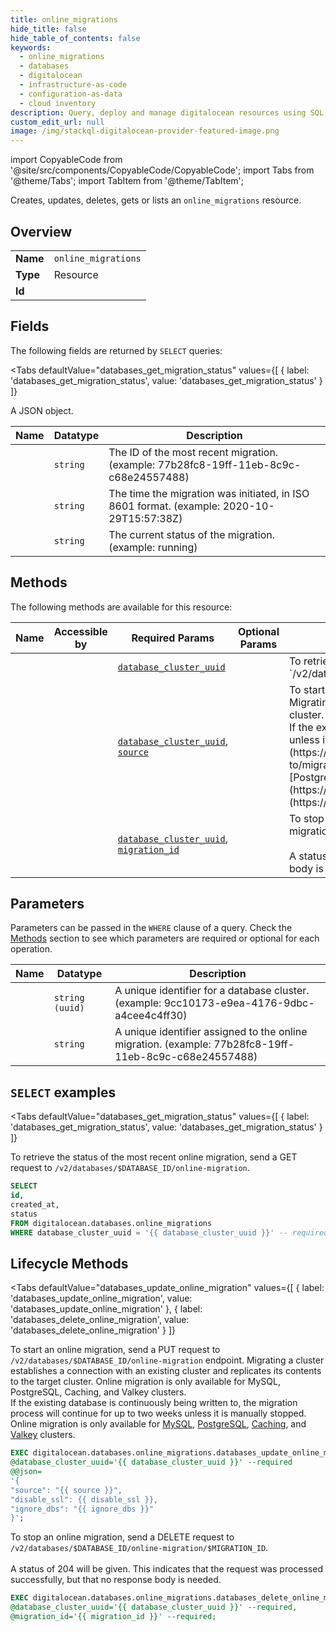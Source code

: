 ```yaml
--- 
title: online_migrations
hide_title: false
hide_table_of_contents: false
keywords:
  - online_migrations
  - databases
  - digitalocean
  - infrastructure-as-code
  - configuration-as-data
  - cloud inventory
description: Query, deploy and manage digitalocean resources using SQL
custom_edit_url: null
image: /img/stackql-digitalocean-provider-featured-image.png
---
```


import CopyableCode from '@site/src/components/CopyableCode/CopyableCode';
import Tabs from '@theme/Tabs';
import TabItem from '@theme/TabItem';

Creates, updates, deletes, gets or lists an <code>online_migrations</code> resource.

## Overview
<table><tbody>
<tr><td><b>Name</b></td><td><code>online_migrations</code></td></tr>
<tr><td><b>Type</b></td><td>Resource</td></tr>
<tr><td><b>Id</b></td><td><CopyableCode code="digitalocean.databases.online_migrations" /></td></tr>
</tbody></table>

## Fields

The following fields are returned by `SELECT` queries:

<Tabs
    defaultValue="databases_get_migration_status"
    values={[
        { label: 'databases_get_migration_status', value: 'databases_get_migration_status' }
    ]}
>
<TabItem value="databases_get_migration_status">

A JSON object.

<table>
<thead>
    <tr>
    <th>Name</th>
    <th>Datatype</th>
    <th>Description</th>
    </tr>
</thead>
<tbody>
<tr>
    <td><CopyableCode code="id" /></td>
    <td><code>string</code></td>
    <td>The ID of the most recent migration. (example: 77b28fc8-19ff-11eb-8c9c-c68e24557488)</td>
</tr>
<tr>
    <td><CopyableCode code="created_at" /></td>
    <td><code>string</code></td>
    <td>The time the migration was initiated, in ISO 8601 format. (example: 2020-10-29T15:57:38Z)</td>
</tr>
<tr>
    <td><CopyableCode code="status" /></td>
    <td><code>string</code></td>
    <td>The current status of the migration. (example: running)</td>
</tr>
</tbody>
</table>
</TabItem>
</Tabs>

## Methods

The following methods are available for this resource:

<table>
<thead>
    <tr>
    <th>Name</th>
    <th>Accessible by</th>
    <th>Required Params</th>
    <th>Optional Params</th>
    <th>Description</th>
    </tr>
</thead>
<tbody>
<tr>
    <td><a href="#databases_get_migration_status"><CopyableCode code="databases_get_migration_status" /></a></td>
    <td><CopyableCode code="select" /></td>
    <td><a href="#parameter-database_cluster_uuid"><code>database_cluster_uuid</code></a></td>
    <td></td>
    <td>To retrieve the status of the most recent online migration, send a GET request to `/v2/databases/$DATABASE_ID/online-migration`. </td>
</tr>
<tr>
    <td><a href="#databases_update_online_migration"><CopyableCode code="databases_update_online_migration" /></a></td>
    <td><CopyableCode code="exec" /></td>
    <td><a href="#parameter-database_cluster_uuid"><code>database_cluster_uuid</code></a>, <a href="#parameter-source"><code>source</code></a></td>
    <td></td>
    <td>To start an online migration, send a PUT request to `/v2/databases/$DATABASE_ID/online-migration` endpoint. Migrating a cluster establishes a connection with an existing cluster and replicates its contents to the target cluster. Online migration is only available for MySQL, PostgreSQL, Caching, and Valkey clusters.<br />If the existing database is continuously being written to,  the migration process will continue for up to two weeks unless it is manually stopped. Online migration is only available for [MySQL](https://docs.digitalocean.com/products/databases/mysql/how-to/migrate/#:~:text=To%20migrate%20a%20MySQL%20database,then%20select%20Set%20Up%20Migration),  [PostgreSQL](https://docs.digitalocean.com/products/databases/postgresql/how-to/migrate/),  [Caching](https://docs.digitalocean.com/products/databases/redis/how-to/migrate/), and [Valkey](https://docs.digitalocean.com/products/databases/valkey/how-to/migrate/) clusters. </td>
</tr>
<tr>
    <td><a href="#databases_delete_online_migration"><CopyableCode code="databases_delete_online_migration" /></a></td>
    <td><CopyableCode code="exec" /></td>
    <td><a href="#parameter-database_cluster_uuid"><code>database_cluster_uuid</code></a>, <a href="#parameter-migration_id"><code>migration_id</code></a></td>
    <td></td>
    <td>To stop an online migration, send a DELETE request to `/v2/databases/$DATABASE_ID/online-migration/$MIGRATION_ID`.<br /><br />A status of 204 will be given. This indicates that the request was processed successfully, but that no response body is needed.<br /></td>
</tr>
</tbody>
</table>

## Parameters

Parameters can be passed in the `WHERE` clause of a query. Check the [Methods](#methods) section to see which parameters are required or optional for each operation.

<table>
<thead>
    <tr>
    <th>Name</th>
    <th>Datatype</th>
    <th>Description</th>
    </tr>
</thead>
<tbody>
<tr id="parameter-database_cluster_uuid">
    <td><CopyableCode code="database_cluster_uuid" /></td>
    <td><code>string (uuid)</code></td>
    <td>A unique identifier for a database cluster. (example: 9cc10173-e9ea-4176-9dbc-a4cee4c4ff30)</td>
</tr>
<tr id="parameter-migration_id">
    <td><CopyableCode code="migration_id" /></td>
    <td><code>string</code></td>
    <td>A unique identifier assigned to the online migration. (example: 77b28fc8-19ff-11eb-8c9c-c68e24557488)</td>
</tr>
</tbody>
</table>

## `SELECT` examples

<Tabs
    defaultValue="databases_get_migration_status"
    values={[
        { label: 'databases_get_migration_status', value: 'databases_get_migration_status' }
    ]}
>
<TabItem value="databases_get_migration_status">

To retrieve the status of the most recent online migration, send a GET request to `/v2/databases/$DATABASE_ID/online-migration`. 

```sql
SELECT
id,
created_at,
status
FROM digitalocean.databases.online_migrations
WHERE database_cluster_uuid = '{{ database_cluster_uuid }}' -- required;
```
</TabItem>
</Tabs>


## Lifecycle Methods

<Tabs
    defaultValue="databases_update_online_migration"
    values={[
        { label: 'databases_update_online_migration', value: 'databases_update_online_migration' },
        { label: 'databases_delete_online_migration', value: 'databases_delete_online_migration' }
    ]}
>
<TabItem value="databases_update_online_migration">

To start an online migration, send a PUT request to `/v2/databases/$DATABASE_ID/online-migration` endpoint. Migrating a cluster establishes a connection with an existing cluster and replicates its contents to the target cluster. Online migration is only available for MySQL, PostgreSQL, Caching, and Valkey clusters.<br />If the existing database is continuously being written to,  the migration process will continue for up to two weeks unless it is manually stopped. Online migration is only available for [MySQL](https://docs.digitalocean.com/products/databases/mysql/how-to/migrate/#:~:text=To%20migrate%20a%20MySQL%20database,then%20select%20Set%20Up%20Migration),  [PostgreSQL](https://docs.digitalocean.com/products/databases/postgresql/how-to/migrate/),  [Caching](https://docs.digitalocean.com/products/databases/redis/how-to/migrate/), and [Valkey](https://docs.digitalocean.com/products/databases/valkey/how-to/migrate/) clusters. 

```sql
EXEC digitalocean.databases.online_migrations.databases_update_online_migration 
@database_cluster_uuid='{{ database_cluster_uuid }}' --required 
@@json=
'{
"source": "{{ source }}", 
"disable_ssl": {{ disable_ssl }}, 
"ignore_dbs": "{{ ignore_dbs }}"
}';
```
</TabItem>
<TabItem value="databases_delete_online_migration">

To stop an online migration, send a DELETE request to `/v2/databases/$DATABASE_ID/online-migration/$MIGRATION_ID`.<br /><br />A status of 204 will be given. This indicates that the request was processed successfully, but that no response body is needed.<br />

```sql
EXEC digitalocean.databases.online_migrations.databases_delete_online_migration 
@database_cluster_uuid='{{ database_cluster_uuid }}' --required, 
@migration_id='{{ migration_id }}' --required;
```
</TabItem>
</Tabs>
